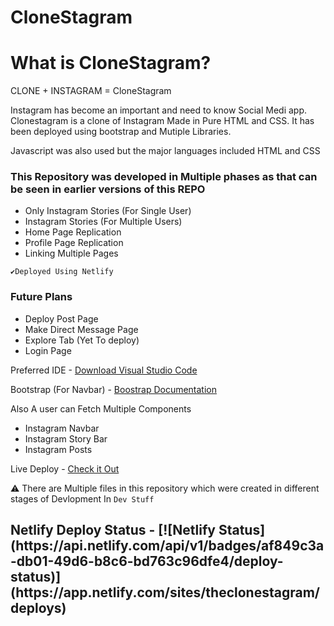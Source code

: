 <h1>CloneStagram</h1>

<h1>What is CloneStagram?</h1>

<p>CLONE + INSTAGRAM = CloneStagram</p>

<p>
Instagram has become an important and need to know Social Medi app. 
Clonestagram is a clone of Instagram Made in Pure HTML and CSS. 
It has been deployed using bootstrap and Mutiple Libraries. 

Javascript was also used but the major languages included HTML and CSS 
</p>

<h3>This Repository was developed in Multiple phases as that can be seen in earlier versions of this REPO</h3>

<ul>
<li>Only Instagram Stories (For Single User) </li>
<li>Instagram Stories (For Multiple Users) </li>
<li>Home Page Replication</li>
<li>Profile Page Replication</li>
<li>Linking Multiple Pages </li>
</ul>

`✔️Deployed Using Netlify`

<h3>Future Plans</h3>
<ul>
<li>Deploy Post Page</li>
<li>Make Direct Message Page</li>
<li>Explore Tab (Yet To deploy)</li>
<li>Login Page</li>
</ul>

Preferred IDE - <a href="https://code.visualstudio.com/download">Download Visual Studio Code</a>

Bootstrap (For Navbar) - <a href ="https://getbootstrap.com/">Boostrap Documentation</a>


Also A user can Fetch Multiple Components 

<ul>
<li>Instagram Navbar</li>
<li>Instagram Story Bar</li>
<li>Instagram Posts</li>
</ul>

Live Deploy - <a href="https://theclonestagram.netlify.app/">Check it Out</a>

⚠️ There are Multiple files in this repository which were created in different stages of Devlopment In `Dev Stuff`

<h2>Netlify Deploy Status - [![Netlify Status](https://api.netlify.com/api/v1/badges/af849c3a-db01-49d6-b8c6-bd763c96dfe4/deploy-status)](https://app.netlify.com/sites/theclonestagram/deploys)</h2>


